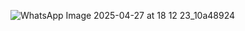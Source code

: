 ![WhatsApp Image 2025-04-27 at 18 12 23_10a48924](https://github.com/user-attachments/assets/1de11553-f28e-4e36-8a46-ac305b5100e0)
